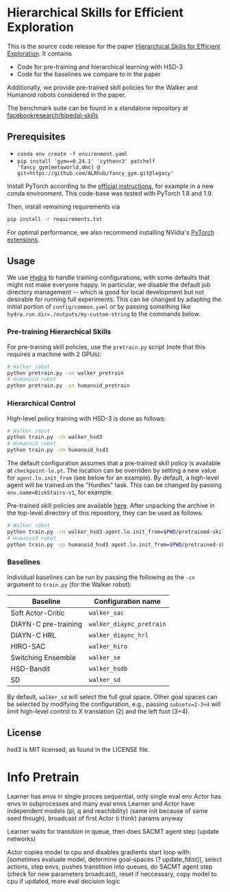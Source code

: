 # Hierarchical Skills for Efficient Exploration

This is the source code release for the paper [Hierarchical Skills for Efficient
Exploration](https://arxiv.org/abs/2110.10809). It contains

- Code for pre-training and hierarchical learning with HSD-3
- Code for the baselines we compare to in the paper

Additionally, we provide pre-trained skill policies for the Walker and Humanoid
robots considered in the paper.

The benchmark suite can be found in a standalone repository at
[facebookresearch/bipedal-skills](https://github.com/facebookresearch/bipedal-skills)

## Prerequisites
- `conda env create -f environment.yaml`
- `pip install 'gym==0.24.1' 'cython<3' patchelf 'fancy_gym[metaworld,dmc] @ git+https://github.com/ALRhub/fancy_gym.git@legacy'`

Install PyTorch according to the [official
instructions](https://pytorch.org/get-started), for example in a new conda
environment. This code-base was tested with PyTorch 1.8 and 1.9.

Then, install remaining requirements via
```sh
pip install -r requirements.txt
```

For optimal performance, we also recommend installing NVidia's
[PyTorch extensions](https://github.com/NVIDIA/apex).


## Usage

We use [Hydra](https://hydra.cc) to handle training configurations, with some defaults that might
not make everyone happy. In particular, we disable the default job directory
management -- which is good for local development but not desirable for running
full experiments. This can be changed by adapting the initial portion of
`config/common.yaml` or by passing something like
`hydra.run.dir=./outputs/my-custom-string` to the commands below.

### Pre-training Hierarchical Skills

For pre-training skill policies, use the `pretrain.py` script (note that this
requires a machine with 2 GPUs):
```sh
# Walker robot
python pretrain.py -cn walker_pretrain
# Humanoid robot
python pretrain.py -cn humanoid_pretrain
```

### Hierarchical Control

High-level policy training with HSD-3 is done as follows:
```sh
# Walker robot
python train.py -cn walker_hsd3
# Humanoid robot
python train.py -cn humanoid_hsd3
```
The default configuration assumes that a pre-trained skill policy is available
at `checkpoint-lo.pt`. The location can be overriden by setting a new value for
`agent.lo.init_from` (see below for an example). By default, a high-level agent
will be trained on the "Hurdles" task. This can be changed by passing
`env.name=BiskStairs-v1`, for example.

Pre-trained skill policies are available
[here](https://dl.fbaipublicfiles.com/hsd3/pretrained-skills.tar.gz). After
unpacking the archive in the top-level directory of this repository, they can
be used as follows:
```sh
# Walker robot
python train.py -cn walker_hsd3 agent.lo.init_from=$PWD/pretrained-skills/walker.pt
# Humanoid robot
python train.py -cn humanoid_hsd3 agent.lo.init_from=$PWD/pretrained-skills/humanoidpc.pt
```

### Baselines

Individual baselines can be run by passing the following as the `-cn` argument to `train.py` (for the Walker robot):

Baseline | Configuration name
--- | ---
Soft Actor-Critic | `walker_sac`
DIAYN-C pre-training | `walker_diaync_pretrain`
DIAYN-C HRL | `walker_diaync_hrl`
HIRO-SAC | `walker_hiro`
Switching Ensemble | `walker_se`
HSD-Bandit | `walker_hsdb`
SD | `walker_sd`

By default, `walker_sd` will select the full goal space. Other goal spaces can
be selected by modifying the configuration, e.g., passing `subsets=2-3+4` will
limit high-level control to X translation (2) and the left foot (3+4).


## License
hsd3 is MIT licensed, as found in the LICENSE file.




# Info Pretrain
Learner has envs in single proces sequential, only single eval env
Actor has envs in subprocesses and many eval envs
Learner and Actor have independent models (pi, q and reachibility) (same init because of same seed though), broadcast of first Actor (i think) params anyway

Learner waits for transition in queue, then does SACMT agent step (update networks)

Actor copies model to cpu and disables gradients start loop with: [sometimes evaluate model, determine goal-spaces (? update_fdist)], select actions, step envs, pushes transtition into queues, do SACMT agent step (check for new parameters broadcast), reset if neccessary, copy model to cpu if updated, more eval decision logic

